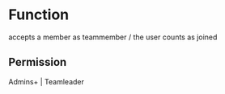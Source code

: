 # Function
accepts a member as teammember / the user counts as joined

## Permission
Admins+ | Teamleader

